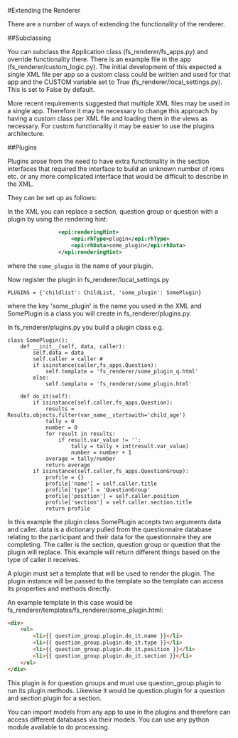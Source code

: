 #Extending the Renderer

There are a number of ways of extending the functionality of the renderer.  

##Subclassing

You can subclass the Application class (fs_renderer/fs_apps.py) and override functionality there.  There is an example file in the app (fs_renderer/custom_logic.py).  The initial development of this expected a single XML file per app so a custom class could be written and used for that app and the CUSTOM variable set to True (fs_renderer/local_settings.py).  This is set to False by default.  

More recent requirements suggested that multiple XML files may be used in a single app.  Therefore it may be necessary to change this approach by having a custom class per XML file and loading them in the views as necessary.  For custom functionality it may be easier to use the plugins architecture.

##Plugins

Plugins arose from the need to have extra functionality in the section interfaces that required the interface to build an unknown number of rows etc. or any more complicated interface that would be difficult to describe in the XML.  

They can be set up as follows:

In the XML you can replace a section, question group or question with a plugin by using the rendering hint:

```xml
                <epi:renderingHint>
                    <epi:rhType>plugin</epi:rhType>
                    <epi:rhData>some_plugin</epi:rhData>
                </epi:renderingHint>
```

where the `some_plugin` is the name of your plugin.  

Now register the plugin in fs_renderer/local_settings.py

```
PLUGINS = {'childlist': ChildList, 'some_plugin': SomePlugin}
```

where the key 'some_plugin' is the name you used in the XML and SomePlugin is a class you will create in fs_renderer/plugins.py.

In fs_renderer/plugins.py you build a plugin class e.g.

```
class SomePlugin():
    def __init__(self, data, caller):
        self.data = data
        self.caller = caller # 
        if isinstance(caller,fs_apps.Question):
            self.template = 'fs_renderer/some_plugin_q.html'
        else:
            self.template = 'fs_renderer/some_plugin.html'

    def do_it(self):
        if isinstance(self.caller,fs_apps.Question):
            results = Results.objects.filter(var_name__startswith='child_age')
            tally = 0
            number = 0
            for result in results:
                if result.var_value != '':
                    tally = tally + int(result.var_value)
                    number = number + 1
            average = tally/number        
            return average
        if isinstance(self.caller,fs_apps.QuestionGroup):
            profile = {}
            profile['name'] = self.caller.title
            profile['type'] = 'QuestionGroup'
            profile['position'] = self.caller.position
            profile['section'] = self.caller.section.title
            return profile
```

In this example the plugin class SomePlugin accepts two arguments data and caller.  data is a dictionary pulled from the questionnaire database relating to the participant and their data for the questionnaire they are completing.  The caller is the section, question group or question that the plugin will replace.  This example will return different things based on the type of caller it receives.   

A plugin must set a template that will be used to render the plugin.  The plugin instance will be passed to the template so the template can access its properties and methods directly.

An example template in this case would be fs_renderer/templates/fs_renderer/some_plugin.html:

```html
<div>
    <ul>
        <li>{{ question_group.plugin.do_it.name }}</li>
        <li>{{ question_group.plugin.do_it.type }}</li>
        <li>{{ question_group.plugin.do_it.position }}</li>
        <li>{{ question_group.plugin.do_it.section }}</li>
    </ul>
</div>
```
This plugin is for question groups and must use question_group.plugin to run its plugin methods.  Likewise it would be question.plugin for a question and section.plugin for a section.

You can import models from any app to use in the plugins and therefore can access different databases via their models.  You can use any python module available to do processing.
